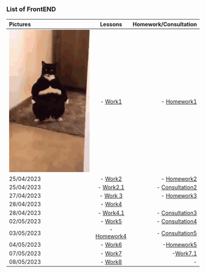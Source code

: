 ### List of FrontEND

| Pictures | Lessons | Homework/**Consultation** |
| :---         |     :---:      |          ---: |
| ![Cat with laser](https://github.com/AndreiBakhtinov/GenTech/blob/master/images/fat-cat-laser-eyes.gif)  |- [Work1](https://github.com/Sainozhenko/frontend/tree/master/01_HTML_intro_24_04_2023)     | - [Homework1](https://github.com/Sainozhenko/frontend/tree/master/01_homework)   |
| 25/04/2023     | - [Work2](https://github.com/Sainozhenko/frontend/tree/master/02_CSS_intro_25_04_2023)      | - [Homework2](https://github.com/Sainozhenko/frontend/tree/master/02_CSS_Coffee_25_04_2023)       |
| 25/04/2023  | - [Work2.1](https://github.com/Sainozhenko/frontend/tree/master/02_CSS_Coffee_25_04_2023)      | - [Consultation2](https://github.com/Sainozhenko/frontend/tree/master/seminars/CV_26_04_2023)     |
| 27/04/2023     | - [Work 3](https://github.com/Sainozhenko/frontend/tree/master/03_CSS_Cofee_Position_27_04_2023)     | - [Homework3](https://github.com/Sainozhenko/frontend/tree/master/03_Homework)     |
| 28/04/2023    |- [Work4](https://github.com/Sainozhenko/frontend/tree/master/04_CSS_Flex_28_04_2023)     |      |
|  28/04/2023   | - [Work4.1](https://github.com/Sainozhenko/frontend/tree/master/04_CSS_Flex_Practice_28_04_2023)         | - [Consultation3](https://github.com/Sainozhenko/frontend/tree/master/Position_28_04_2023) |
|  02/05/2023   | - [Work5](https://github.com/Sainozhenko/frontend/tree/master/05_CSS_Form_02_05_2023)         | - [Consultation4](https://github.com/Sainozhenko/frontend/tree/master/seminars/Form_02_05_2023) |
|  03/05/2023   | -[Homework4](https://github.com/Sainozhenko/frontend/tree/master/05_Homework_Form)  | - [Consultation5](https://github.com/Sainozhenko/frontend/tree/master/seminars/Form_New_03_05_2023) |
|  04/05/2023   | - [Work6](https://github.com/Sainozhenko/frontend/tree/master/06_CSS_Bootstrap_04_05_2023)       | -[Homework5](https://github.com/Sainozhenko/frontend/tree/master/06_HW_Bootstrap) |
|  07/05/2023   | - [Work7](https://github.com/Sainozhenko/frontend/tree/master/07_JS_Dom1_05_05_2023)      | -[Work7.1](https://github.com/Sainozhenko/frontend/tree/master/07_JS_Dom1_Practice_05_05_2023) |
|  08/05/2023   | - [Work8](https://github.com/Sainozhenko/frontend/tree/master/08_JS_Intro1_08_05_2023)      | -[]() |